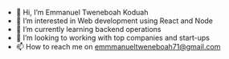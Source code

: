 - 👋 Hi, I’m Emmanuel Tweneboah Koduah
- 👀 I’m interested in Web development using React and Node
- 🌱 I’m currently learning backend operations
- 💞️ I’m looking to  working with top companies and start-ups
- 📫 How to reach me on emmmanueltweneboah71@gmail.com

